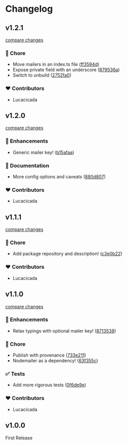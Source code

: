 # Changelog


## v1.2.1

[compare changes](https://github.com/wefixers/mail/compare/v1.2.0...v1.2.1)


### 🏡 Chore

  - Move mailers in an index.ts file ([ff3594d](https://github.com/wefixers/mail/commit/ff3594d))
  - Expose private field with an underscore ([879536a](https://github.com/wefixers/mail/commit/879536a))
  - Switch to unbuild ([2752fa0](https://github.com/wefixers/mail/commit/2752fa0))

### ❤️  Contributors

- Lucacicada

## v1.2.0

[compare changes](https://github.com/wefixers/mail/compare/v1.1.1...v1.2.0)


### 🚀 Enhancements

  - Generic mailer key! ([b15afaa](https://github.com/wefixers/mail/commit/b15afaa))

### 📖 Documentation

  - More config options and caveats ([880d807](https://github.com/wefixers/mail/commit/880d807))

### ❤️  Contributors

- Lucacicada

## v1.1.1

[compare changes](https://github.com/wefixers/mail/compare/v1.1.0...v1.1.1)


### 🏡 Chore

  - Add package repository and description! ([c3e0b22](https://github.com/wefixers/mail/commit/c3e0b22))

### ❤️  Contributors

- Lucacicada

## v1.1.0

[compare changes](https://github.com/wefixers/mail/compare/v1.0.0...v1.1.0)


### 🚀 Enhancements

  - Relax typings with optional mailer key! ([8713538](https://github.com/wefixers/mail/commit/8713538))

### 🏡 Chore

  - Publish with provenance ([733e211](https://github.com/wefixers/mail/commit/733e211))
  - Nodemailer as a dependency! ([63f355c](https://github.com/wefixers/mail/commit/63f355c))

### ✅ Tests

  - Add more rigorous tests ([0f6de9e](https://github.com/wefixers/mail/commit/0f6de9e))

### ❤️  Contributors

- Lucacicada

## v1.0.0

First Release
